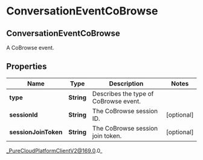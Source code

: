 # ConversationEventCoBrowse

## ConversationEventCoBrowse
A CoBrowse event.

## Properties

|Name | Type | Description | Notes|
|------------ | ------------- | ------------- | -------------|
| **type** | **String** | Describes the type of CoBrowse event. | |
| **sessionId** | **String** | The CoBrowse session ID. | [optional] |
| **sessionJoinToken** | **String** | The CoBrowse session join token. | [optional] |



_PureCloudPlatformClientV2@169.0.0_
